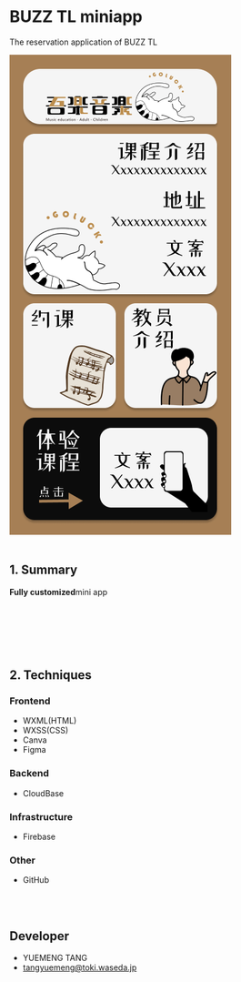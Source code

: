 # BUZZ TL miniapp
The reservation application of BUZZ TL 


![image](https://github.com/tangyuemeng/goluck-music/blob/develop/screenshots/home.png)
<br><br>


## 1. Summary

**Fully customized**mini app
<br>
<br>

<br>

<br><br>

## 2. Techniques

### Frontend

-   WXML(HTML)
-   WXSS(CSS)
-   Canva
-   Figma

### Backend

-   CloudBase


### Infrastructure

-   Firebase

### Other

-   GitHub

<br><br>




## Developer

-   YUEMENG TANG
-   tangyuemeng@toki.waseda.jp
